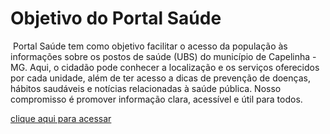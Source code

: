 #                    Objetivo do Portal Saúde 
&nbsp;Portal Saúde tem como objetivo facilitar o acesso da população às informações sobre os postos de saúde (UBS) do município de Capelinha - MG. Aqui, o cidadão pode conhecer a localização e os serviços oferecidos por cada unidade, além de ter acesso a dicas de prevenção de doenças, hábitos saudáveis e notícias relacionadas à saúde pública. Nosso compromisso é promover informação clara, acessível e útil para todos.

[clique aqui para acessar](https://cleytonandrade.github.io/projeto-ubs/index.html)
